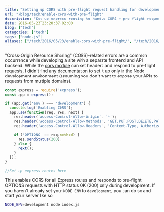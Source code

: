 ```yaml
---
title: "Setting up CORS with pre-flight request handling for development use in Node + Express"
url: "/blog/tech/enable-cors-with-pre-flight"
description: "Set up express routing to handle CORS + pre-flight request handling in development environment using Nodejs and Express."
date: 2016-05-23T23:20:37+02:00
blog: ["tech"]
categories: ["tech"]
tags: ["node.js"]
aliases: ["/tech/2016/05/23/enable-cors-with-pre-flight/", "/tech/2016/05/23/enable-cors-with-pre-flight"]
---
```


"Cross-Origin Resource Sharing" (CORS)-related errors are a common occurrence while developing a site with a separate frontend and API backend. While the [cors module](https://github.com/expressjs/cors) can set headers and respond to pre-flight requests, I didn't find any documentation to set it up only in the Node development environment (assuming you don't want to expose your APIs to requests from multiple domains).

```javascript
const express = require('express');
const app = express();

if (app.get('env') === 'development') {
  console.log('Enabling CORS');
  app.use(function(req, res, next) {
    res.header('Access-Control-Allow-Origin', '*');
    res.header('Access-Control-Allow-Methods', 'GET,PUT,POST,DELETE,PATCH,OPTIONS');
    res.header('Access-Control-Allow-Headers', 'Content-Type, Authorization, Content-Length, X-Requested-With'); //Add other headers used in your requests

    if ('OPTIONS' == req.method) {
      res.sendStatus(200);
    } else {
      next();
    }
  });
}

//Set up express routes here
```
This enables CORS for all Express routes and responds to pre-flight OPTIONS requests with HTTP status OK (200) only during development. If you haven't already set your `NODE_ENV` to `development`, you can do so and start your server like so

```bash
NODE_ENV=development node index.js
```